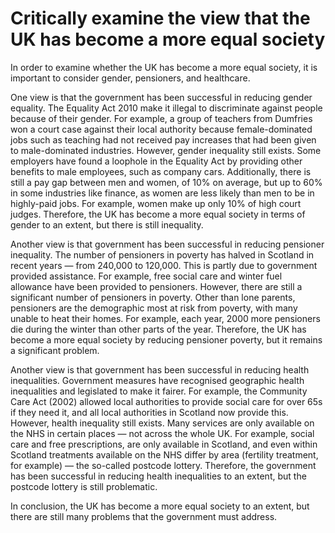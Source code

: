 # Critically examine the view that the UK has become a more equal society

In order to examine whether the UK has become a more equal society, it is important to consider gender, pensioners, and healthcare.

One view is that the government has been successful in reducing gender equality. The Equality Act 2010 make it illegal to discriminate against people because of their gender. For example, a group of teachers from Dumfries won a court case against their local authority because female-dominated jobs such as teaching had not received pay increases that had been given to male-dominated industries. However, gender inequality still exists. Some employers have found a loophole in the Equality Act by providing other benefits to male employees, such as company cars. Additionally, there is still a pay gap between men and women, of 10% on average, but up to 60% in some industries like finance, as women are less likely than men to be in highly-paid jobs. For example, women make up only 10% of high court judges. Therefore, the UK has become a more equal society in terms of gender to an extent, but there is still inequality.

Another view is that government has been successful in reducing pensioner inequality. The number of pensioners in poverty has halved in Scotland in recent years — from 240,000 to 120,000. This is partly due to government provided assistance. For example, free social care and winter fuel allowance have been provided to pensioners. However, there are still a significant number of pensioners in poverty. Other than lone parents, pensioners are the demographic most at risk from poverty, with many unable to heat their homes. For example, each year, 2000 more pensioners die during the winter than other parts of the year. Therefore, the UK has become a more equal society by reducing pensioner poverty, but it remains a significant problem.

Another view is that government has been successful in reducing health inequalities. Government measures have recognised geographic health inequalities and legislated to make it fairer. For example, the Community Care Act (2002) allowed local authorities to provide social care for over 65s if they need it, and all local authorities in Scotland now provide this. However, health inequality still exists. Many services are only available on the NHS in certain places — not across the whole UK. For example, social care and free prescriptions, are only available in Scotland, and even within Scotland treatments available on the NHS differ by area (fertility treatment, for example) — the so-called postcode lottery. Therefore, the government has been successful in reducing health inequalities to an extent, but the postcode lottery is still problematic.

In conclusion, the UK has become a more equal society to an extent, but there are still many problems that the government must address.